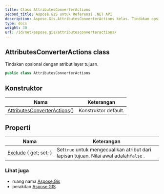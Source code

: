 ```yaml
---
title: Class AttributesConverterActions
second_title: Aspose.GIS untuk Referensi .NET API
description: Aspose.Gis.AttributesConverterActions kelas. Tindakan opsional dengan atribut layer tujuan.
type: docs
weight: 30
url: /id/net/aspose.gis/attributesconverteractions/
---
```

## AttributesConverterActions class

Tindakan opsional dengan atribut layer tujuan.

```csharp
public class AttributesConverterActions
```

## Konstruktor

| Nama | Keterangan |
| --- | --- |
| [AttributesConverterActions](attributesconverteractions/)() | Konstruktor default. |

## Properti

| Nama | Keterangan |
| --- | --- |
| [Exclude](../../aspose.gis/attributesconverteractions/exclude/) { get; set; } | Set`true` untuk mengecualikan atribut dari lapisan tujuan. Nilai awal adalah`false` . |

### Lihat juga

* ruang nama [Aspose.Gis](../../aspose.gis/)
* perakitan [Aspose.GIS](../../)


